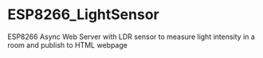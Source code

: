 # ESP8266_LightSensor
ESP8266 Async Web Server with LDR sensor to measure light intensity in a room and publish to HTML webpage
